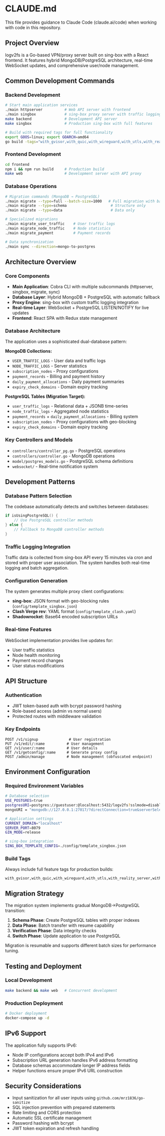 # CLAUDE.md

This file provides guidance to Claude Code (claude.ai/code) when working with code in this repository.

## Project Overview

logv2fs is a Go-based VPN/proxy server built on sing-box with a React frontend. It features hybrid MongoDB/PostgreSQL architecture, real-time WebSocket updates, and comprehensive user/node management.

## Common Development Commands

### Backend Development
```bash
# Start main application services
./main httpserver          # Web API server with frontend
./main singbox             # sing-box proxy server with traffic logging
make backend               # Development API server
make singbox               # Production sing-box with full features

# Build with required tags for full functionality
export GOOS=linux; export GOARCH=amd64
go build -tags="with_gvisor,with_quic,with_wireguard,with_utls,with_reality_server,with_clash_api,with_v2ray_api,with_grpc" -o ./logv2fs ./
```

### Frontend Development
```bash
cd frontend
npm i && npm run build     # Production build
make web                   # Development server with API proxy
```

### Database Operations
```bash
# Migration commands (MongoDB → PostgreSQL)
./main migrate --type=full --batch-size=1000   # Full migration with batching
./main migrate --type=schema                    # Structure only
./main migrate --type=data                      # Data only

# Specialized migrations
./main migrate_user_traffic    # User traffic logs
./main migrate_node_traffic    # Node statistics
./main migrate_payment         # Payment records

# Data synchronization
./main sync --direction=mongo-to-postgres
```

## Architecture Overview

### Core Components
- **Main Application**: Cobra CLI with multiple subcommands (httpserver, singbox, migrate, sync)
- **Database Layer**: Hybrid MongoDB + PostgreSQL with automatic fallback
- **Proxy Engine**: sing-box with custom traffic logging integration
- **Real-time Layer**: WebSocket + PostgreSQL LISTEN/NOTIFY for live updates
- **Frontend**: React SPA with Redux state management

### Database Architecture
The application uses a sophisticated dual-database pattern:

**MongoDB Collections:**
- `USER_TRAFFIC_LOGS` - User data and traffic logs
- `NODE_TRAFFIC_LOGS` - Server statistics
- `subscription_nodes` - Proxy configurations
- `payment_records` - Billing and payment history
- `daily_payment_allocations` - Daily payment summaries
- `expiry_check_domains` - Domain expiry tracking

**PostgreSQL Tables (Migration Target):**
- `user_traffic_logs` - Relational data + JSONB time-series
- `node_traffic_logs` - Aggregated node statistics
- `payment_records` + `daily_payment_allocations` - Billing system
- `subscription_nodes` - Proxy configurations with geo-blocking
- `expiry_check_domains` - Domain expiry tracking

### Key Controllers and Models
- `controllers/controller_pg.go` - PostgreSQL operations
- `controllers/controller.go` - MongoDB operations  
- `model/postgres_models.go` - PostgreSQL schema definitions
- `websocket/` - Real-time notification system

## Development Patterns

### Database Pattern Selection
The codebase automatically detects and switches between databases:
```go
if isUsingPostgreSQL() {
    // Use PostgreSQL controller methods
} else {
    // Fallback to MongoDB controller methods
}
```

### Traffic Logging Integration
Traffic data is collected from sing-box API every 15 minutes via cron and stored with proper user association. The system handles both real-time logging and batch aggregation.

### Configuration Generation
The system generates multiple proxy client configurations:
- **sing-box**: JSON format with geo-blocking rules (`config/template_singbox.json`)
- **Clash Verge rev**: YAML format (`config/template_clash.yaml`)  
- **Shadowrocket**: Base64 encoded subscription URLs

### Real-time Features
WebSocket implementation provides live updates for:
- User traffic statistics
- Node health monitoring  
- Payment record changes
- User status modifications

## API Structure

### Authentication
- JWT token-based auth with bcrypt password hashing
- Role-based access (admin vs normal users)
- Protected routes with middleware validation

### Key Endpoints
```
POST /v1/signup              # User registration
PUT /v1/edit/:name          # User management
GET /v1/user/:name          # User details
GET /v1/getconfig/:name     # Generate proxy config
POST /admin/manage          # Node management (obfuscated endpoint)
```

## Environment Configuration

### Required Environment Variables
```bash
# Database selection
USE_POSTGRES=true
postgresURI=postgres://guestuser:@localhost:5432/logv2fs?sslmode=disable&TimeZone=Asia/Shanghai
mongoURI = "mongodb://127.0.0.1:27017/?directConnection=true&serverSelectionTimeoutMS=2000&appName=mongosh+1.5.4"

# Application settings  
CURRENT_DOMAIN="localhost"
SERVER_PORT=8079
GIN_MODE=release

# sing-box integration
SING_BOX_TEMPLATE_CONFIG=./config/template_singbox.json
```

### Build Tags
Always include full feature tags for production builds:
```
with_gvisor,with_quic,with_wireguard,with_utls,with_reality_server,with_clash_api,with_v2ray_api,with_grpc
```

## Migration Strategy

The migration system implements gradual MongoDB→PostgreSQL transition:

1. **Schema Phase**: Create PostgreSQL tables with proper indexes
2. **Data Phase**: Batch transfer with resume capability  
3. **Verification Phase**: Data integrity checks
4. **Switch Phase**: Update application to use PostgreSQL

Migration is resumable and supports different batch sizes for performance tuning.

## Testing and Deployment

### Local Development
```bash
make backend && make web   # Concurrent development
```

### Production Deployment
```bash
# Docker deployment
docker-compose up -d
```

## IPv6 Support

The application fully supports IPv6:
- Node IP configurations accept both IPv4 and IPv6
- Subscription URL generation handles IPv6 address formatting
- Database schemas accommodate longer IP address fields
- Helper functions ensure proper IPv6 URL construction

## Security Considerations

- Input sanitization for all user inputs using `github.com/mrz1836/go-sanitize`
- SQL injection prevention with prepared statements
- Rate limiting and CORS protection
- Automatic SSL certificate management
- Password hashing with bcrypt
- JWT token expiration and refresh handling